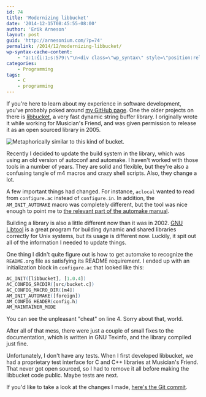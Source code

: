 ```yaml
---
id: 74
title: 'Modernizing libbucket'
date: '2014-12-15T08:45:55-08:00'
author: 'Erik Arneson'
layout: post
guid: 'http://arnesonium.com/?p=74'
permalink: /2014/12/modernizing-libbucket/
wp-syntax-cache-content:
    - "a:1:{i:1;s:579:\"\n<div class=\"wp_syntax\" style=\"position:relative;\"><table><tr><td class=\"line_numbers\"><pre>1\n2\n3\n4\n5\n6\n</pre></td><td class=\"code\"><pre class=\"m4\" style=\"font-family:monospace;\">AC_INIT([libbucket], [1.0.4])\nAC_CONFIG_SRCDIR([src/bucket.c])\nAC_CONFIG_MACRO_DIR([m4])\nAM_INIT_AUTOMAKE([foreign])\nAM_CONFIG_HEADER(config.h)\nAM_MAINTAINER_MODE</pre></td></tr></table><p class=\"theCode\" style=\"display:none;\">AC_INIT([libbucket], [1.0.4])\nAC_CONFIG_SRCDIR([src/bucket.c])\nAC_CONFIG_MACRO_DIR([m4])\nAM_INIT_AUTOMAKE([foreign])\nAM_CONFIG_HEADER(config.h)\nAM_MAINTAINER_MODE</p></div>\n\";}"
categories:
    - Programming
tags:
    - C
    - programming
---
```


If you're here to learn about my experience in software development, you've probably poked around <a href="https://github.com/pymander">my GitHub page</a>. One the older projects on there is <a href="https://github.com/pymander/libbucket">libbucket</a>, a very fast dynamic string buffer library. I originally wrote it while working for Musician's Friend, and was given permission to release it as an open sourced library in 2005.
<!--more-->

<img src="http://arnesonium.com/wp-content/uploads/2014/11/bucket-303359_640-300x293.png#right" alt="Metaphorically similar to this kind of bucket." /> 

Recently I decided to update the build system in the library, which was using an old version of autoconf and automake. I haven't worked with those tools in a number of years. They are solid and flexible, but they're also a confusing tangle of m4 macros and crazy shell scripts. Also, they change a lot.

A few important things had changed. For instance, <code>aclocal</code> wanted to read from <code>configure.ac</code> instead of <code>configure.in</code>. In addition, the <code>AM_INIT_AUTOMAKE</code> macro was completely different, but the tool was nice enough to point me to <a href="http://www.gnu.org/software/automake/manual/automake.html#Modernize-AM_005fINIT_005fAUTOMAKE-invocation">the relevant part of the automake manual</a>.

Building a library is also a little different now than it was in 2002. <a href="https://www.gnu.org/software/libtool/">GNU Libtool</a> is a great program for building dynamic and shared libraries correctly for Unix systems, but its usage is different now. Luckily, it spit out all of the information I needed to update things.

One thing I didn't quite figure out is how to get automake to recognize the <code>README.org</code> file as satisfying its README requirement. I ended up with an initialization block in <code>configure.ac</code> that looked like this:

```m4
AC_INIT([libbucket], [1.0.4])
AC_CONFIG_SRCDIR([src/bucket.c])
AC_CONFIG_MACRO_DIR([m4])
AM_INIT_AUTOMAKE([foreign])
AM_CONFIG_HEADER(config.h)
AM_MAINTAINER_MODE
```

You can see the unpleasant "cheat" on line 4. Sorry about that, world.

After all of that mess, there were just a couple of small fixes to the documentation, which is written in GNU Texinfo, and the library compiled just fine.

Unfortunately, I don't have any tests. When I first developed libbucket, we had a proprietary test interface for C and C++ libraries at Musician's Friend. That never got open sourced, so I had to remove it all before making the libbucket code public. Maybe tests are next.

If you'd like to take a look at the changes I made, <a href="https://github.com/pymander/libbucket/commit/6314493fb7c8397318ac4a8d10624159aab07204">here's the Git commit</a>.

